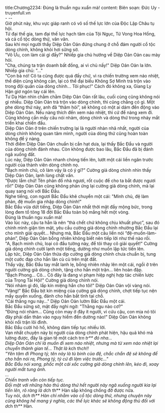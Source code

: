 title:Chương2234: Đúng là thuần ngu xuẩn mà!
content:
Biên soạn: Đức Uy - truyenfull.vn<br>- --<br>Giờ phút này, khu vực giáp ranh có vô số thế lực lớn của Độc Lập Châu tụ hội.<br>Tứ đại thế gia, tam đại thế lực hạch tâm của Tội Ngục, Tử Vong Hoa Hồng, và cả cổ tộc dòng thứ, vân vân.<br>Sau khi mọi người thấy Diệp Oản Oản đứng chung ở chỗ đám người cổ tộc dòng chính, không khỏi hơi sững sờ.<br>"Vô Ưu, con làm cái gì đấy?" Nhiếp gia chủ hướng về Diệp Oản Oản cau mày hỏi.<br>"Cha, chúng ta trận doanh bất đồng, ai vì chủ nấy!" Diệp Oản Oản la lớn.<br>Nhiếp gia chủ: "..."<br>"Con bà nó! Cô ta cũng được quá đấy chứ, vì ra chiến trường xem náo nhiệt, thể diện cũng không cần, lại có thể đại biểu Không Sợ Minh trà trộn vào trong đội quân của dòng chính... Tôi phục!" Cách đó không xa, Giang Ly Hận giơ ngón tay cái lên.<br>Tư Dạ Hàn nhìn chằm chằm Diệp Oản Oản rất lâu, cuối cùng cũng không nói gì nhiều. Diệp Oản Oản trà trộn vào dòng chính, thì cũng chẳng có gì. Một phe dòng thứ này, anh đã “thăm hỏi”, sẽ không có một ai dám đến động vào Diệp Oản Oản. Nếu nàng thích đến xem náo nhiệt, thì cứ để nàng xem đi.<br>Cũng không cần mấy câu nói nhảm, dòng chính và dòng thứ trong nháy mắt triển khai chiến đấu.<br>Diệp Oản Oản ở trên chiến trường lại là người nhàn nhã nhất, người của dòng chính không quan tâm mình, người của dòng thứ cũng hoàn toàn không để ý nàng.<br>Thời điểm Diệp Oản Oản chuẩn bị cắn hạt dưa, lại thấy Bắc Đẩu và người của dòng chính đánh nhau. Còn không được bao lâu, Bắc Đẩu đã bị đánh ngã xuống đất.<br>Lúc này, Diệp Oản Oản nhanh chóng tiến lên, lướt một cái liền ngăn trước người của thành viên dòng chính nọ.<br>"Bạch minh chủ, cô làm vậy là có ý gì?" Cường giả dòng chính nhìn thấy Diệp Oản Oản, lạnh lùng chất vấn.<br>"Được lắm chứ! Tên phản đồ nhà ngươi, rốt cuộc để cho ta bắt được ngươi rồi!" Diệp Oản Oản cũng không phản ứng lại cường giả dòng chính, mà lại quay sang nói với Bắc Đẩu.<br>Nghe tiếng, con ngươi Bắc Đẩu khẽ chuyển một cái: "Minh chủ, đệ làm phản, đệ muốn gia nhập dòng chính!"<br>Bắc Đẩu vừa dứt tiếng, Diệp Oản Oản nhất thời mặt đầy mộng bức, trong lòng đem tổ tông 18 đời Bắc Đẩu toàn bộ mắng hết một vòng.<br>Đúng là thuần ngu xuẩn mà!<br>Vào lúc này, cậu ta hẳn là nên “thà chết chứ không chịu khuất phục”, sau đó chính mình giận tím mặt, yêu cầu cường giả dòng chính nhường Bắc Đẩu lại cho mình giải quyết... Nhưng mà, Bắc Đẩu một câu liền nói “đệ-muốn-làm-phản”, Diệp Oản Oản bỗng nhiên không biết nên tiếp lời như thế nào rồi.<br>"A, Bạch minh chủ, loại cỏ đầu tường này, để tôi thay cô giải quyết!" Cường giả dòng chính cười lạnh một tiếng, dường như muốn lập tức tiến lên.<br>Lập tức, Diệp Oản Oản thừa dịp cường giả dòng chính chưa chuẩn bị, tung một cước đạp cho hắn lăn cù cù trên mặt đất.<br>Thấy vậy, Bắc Đẩu tay mắt lanh lẹ, bỗng nhiên nhảy lên một cái, ngồi ở trên người cường giả dòng chính, tặng cho hắn một trận... liên hoàn đập.<br>"Bạch Phong... Cô... Cô đây là đang vi phạm hiệp nghị hợp tác chiến lược của Trọng Tài Hội!" Cường giả dòng chính nói.<br>"Nói nhảm gì đó, lấp kín miệng hắn cho tôi!" Diệp Oản Oản vội vàng nói.<br>"Vâng!" Bắc Đẩu bịt kín miệng của cường giả dòng chính, chợt tiếp tục nện mấy quyền xuống, đánh cho hắn bất tỉnh tại chỗ.<br>"Cái thằng ngu này..." Diệp Oản Oản lườm Bắc Đẩu một cái.<br>Bắc Đẩu sững sờ, mặt đầy nghi ngờ: "Thằng ngu nào cơ?"<br>"Đừng nói nhảm... Cũng còn may ở đây ít người, vì cứu cậu, con mịa nó tôi đây phải dấn thân vào nguy hiểm đến dường nào!" Diệp Oản Oản không khỏi nổi trận lôi đình.<br>Bắc Đẩu cười hô hố, không dám tiếp tục nhiều lời.<br>Vạn nhất chuyện này bị người của dòng chính phát hiện, hậu quả khó mà lường được, đây là gian tế một cách tr*n tr** đó nha...<br>Diệp Oản Oản chỉ là muốn đi xem náo nhiệt, nhưng mà từ xem náo nhiệt lại chuyển thành gian tế... Thật là k*ch th*ch!!<br>"Yên tâm đi Phong tỷ, tên này là tù binh của đệ, chắc chắn đệ sẽ không để cho hắn nói ra, Phong tỷ, tỷ cứ đi làm việc trước..."<br>Bắc Đẩu nói xong, phốc một cái xốc cường giả dòng chính lên, kéo đi, xoay người mất tung ảnh.<br>...<br>Chiến tranh vẫn còn tiếp tục.<br>Đối mặt với những hảo thủ dòng thứ hết người này ngã xuống người kia lại tiến lên, rõ ràng là d*ch th** Hàn sắp không chống đỡ được nữa.<br>Tuy nói, d*ch th** Hàn chỉ nhằm vào cổ tộc dòng thứ, nhưng chuyện này cũng không hề mang ý nghĩa, các thế lực khác sẽ không động thủ đối với d*ch th** Hàn.
